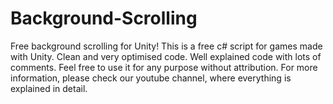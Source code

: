 # Background-Scrolling
Free background scrolling for Unity!
This is a free c# script for games made with Unity. Clean and very optimised code. Well explained code with lots of comments. Feel free to use it for any purpose without attribution. For more information, please check our youtube channel, where everything is explained in detail.
